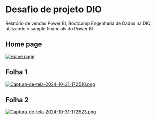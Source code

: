 # Desafio de projeto DIO 
Relatório de vendas Power BI, Bootcamp Engenharia de Dados na DIO, utilizando o sample financials do Power BI

## Home page
[![Home page](https://i.postimg.cc/hP4qXG5m/Captura-de-tela-2024-10-31-172448.png)](https://postimg.cc/BtzzyJsZ)

## Folha 1
[![Captura-de-tela-2024-10-31-172510.png](https://i.postimg.cc/xTsVMSw4/Captura-de-tela-2024-10-31-172510.png)](https://postimg.cc/PP87n0rW)

## Folha 2
[![Captura-de-tela-2024-10-31-172523.png](https://i.postimg.cc/T3pMc4GY/Captura-de-tela-2024-10-31-172523.png)](https://postimg.cc/dhPxsnLz)



